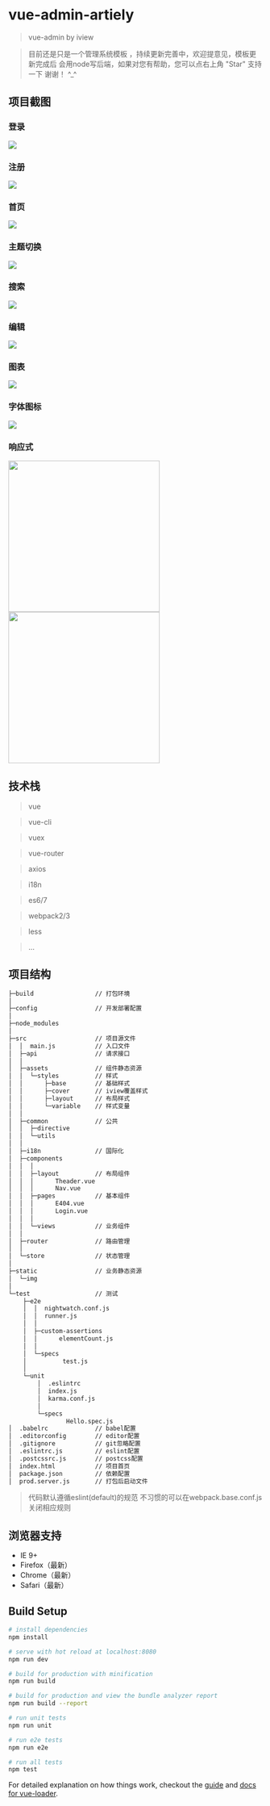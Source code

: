 # vue-admin-artiely

> vue-admin by iview

> 目前还是只是一个管理系统模板 ，持续更新完善中，欢迎提意见，模板更新完成后 会用node写后端，如果对您有帮助，您可以点右上角 "Star" 支持一下 谢谢！ ^_^
## 项目截图
### 登录
![](img/登录.png)
### 注册
![](img/注册.png)
### 首页
![](img/首页.png)
### 主题切换
![](img/换肤.png)
### 搜索
![](img/搜索.png)
### 编辑
![](img/编辑.png)
### 图表
![](img/图表.png)
### 字体图标
![](img/图标.png)
### 响应式
<img src='img/ip5.png' width='300'> <img src='img/ip5_1.png' width='300'>


## 技术栈
 > vue 

 > vue-cli

 > vuex 

 > vue-router 

 > axios 

 > i18n

 > es6/7

 > webpack2/3

 > less

 > ...

## 项目结构
```bash
├─build                 // 打包环境
│      
├─config                // 开发部署配置
│      
├─node_modules
│  
├─src                   // 项目源文件
│  │  main.js           // 入口文件
│  ├─api                // 请求接口
│  │      
│  ├─assets             // 组件静态资源
│  │  └─styles          // 样式
│  │      ├─base        // 基础样式
│  │      ├─cover       // iview覆盖样式
│  │      ├─layout      // 布局样式
│  │      └─variable    // 样式变量
│  │              
│  ├─common             // 公共
│  │  ├─directive       
│  │  └─utils           
│  │  
│  ├─i18n               // 国际化
│  ├─components     
│  │  │  
│  │  ├─layout          // 布局组件
│  │  │      Theader.vue
│  │  │      Nav.vue
│  │  ├─pages           // 基本组件
│  │  │      E404.vue
│  │  │      Login.vue
│  │  │      
│  │  └─views           // 业务组件
│  │          
│  ├─router             // 路由管理
│  │      
│  └─store              // 状态管理
│              
├─static                // 业务静态资源
│  └─img
│          
└─test                  // 测试
    ├─e2e
    │  │  nightwatch.conf.js
    │  │  runner.js
    │  │  
    │  ├─custom-assertions
    │  │      elementCount.js
    │  │      
    │  └─specs
    │          test.js
    │          
    └─unit
        │  .eslintrc
        │  index.js
        │  karma.conf.js
        │  
        └─specs
                Hello.spec.js
│  .babelrc             // babel配置
│  .editorconfig        // editor配置
│  .gitignore           // git忽略配置
│  .eslintrc.js         // eslint配置
│  .postcssrc.js        // postcss配置
│  index.html           // 项目首页
│  package.json         // 依赖配置
│  prod.server.js       // 打包后启动文件
```

> 代码默认遵循eslint(default)的规范 不习惯的可以在webpack.base.conf.js 关闭相应规则

## 浏览器支持

* IE 9+
* Firefox（最新）
* Chrome（最新）
* Safari（最新）

## Build Setup

``` bash
# install dependencies
npm install

# serve with hot reload at localhost:8080
npm run dev

# build for production with minification
npm run build

# build for production and view the bundle analyzer report
npm run build --report

# run unit tests
npm run unit

# run e2e tests
npm run e2e

# run all tests
npm test
```

For detailed explanation on how things work, checkout the [guide](http://vuejs-templates.github.io/webpack/) and [docs for vue-loader](http://vuejs.github.io/vue-loader).
